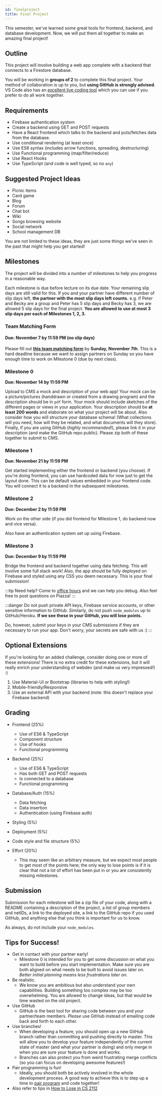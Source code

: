 ```yaml
---
id: finalproject
title: Final Project
---
```


This semester, we've learned some great tools for
frontend, backend, and database development. Now,
we will put them all together to make an amazing final
project!

## Outline

This project will involve building a web app complete
with a backend that connects to a Firestore database.

You will be working in **groups of 2** to complete this final
project. Your method of collaboration is up to you,
but **using GitHub is strongly advised**. VS Code also has
an [excellent live coding tool](https://marketplace.visualstudio.com/items?itemName=MS-vsliveshare.vsliveshare) which you can use if you prefer
to do all work together.

## Requirements

- Firebase authentication system
- Create a backend using GET and POST requests
- Have a React frontend which talks to the backend and
  puts/fetches data from the database.
- Use conditional rendering (at least once)
- Use ES6 syntax (includes arrow functions, spreading, destructuring)
- Use Functional programming (map/filter/reduce)
- Use React Hooks
- Use TypeScript (and code is well typed, so no `any`)

## Suggested Project Ideas

- Picnic items
- Card game
- Blog
- Forum
- Chat bot
- Wiki
- Songs browsing website
- Social network
- School management DB

You are not limited to these ideas, they are just some things
we've seen in the past that might help you get started!

## Milestones

The project will be divided into a number of milestones to help
you progress in a reasonable way.

Each milestone is due before lecture on its due date. Your remaining slip days are still valid for this. If you and your partner have different number of slip days left, **the partner with the most slip days left counts.** e.g. if Peter and Becky are a group and Peter has 5 slip days and Becky has 3, we are allowed 5 slip days for the final project. **You are allowed to use at most 3 slip days per each of Milestones 1, 2, 3.**

### Team Matching Form

#### Due: November 7 by 11:59 PM (no slip days)

Please fill out [**this team matching form**](https://forms.gle/Ro4QT8tLMDFArkFx9) by **Sunday, November 7th**. This is a hard deadline because we want to assign partners on Sunday so you have enough time to work on Milestone 0 (due by next class).

### Milestone 0

**Due: November 14 by 11:59 PM**

Upload to CMS a mock and description of your web app! Your mock can be a picture/pictures (handdrawn or created from a drawing program) and the description should be in `pdf` form. Your mock should include sketches of the different pages or views in your application. Your description should be **at least 200 words** and elaborate on what your project will be about. Also consider how you will structure your database schema! (What collections will you need, how will they be related, and what documents will they store). Finally, if you are using GitHub (_highly recommended!_), please link it in your description (and make the GitHub repo public). Please zip both of these together to submit to CMS.

### Milestone 1

**Due: November 21 by 11:59 PM**

Get started implementing either the frontend or backend (you choose). If you're
doing frontend, you can use hardcoded data for now just to get the layout done.
This can be default values embedded in your frontend code. You will connect it
to a backend in the subsequent milestones.

### Milestone 2

**Due: December 2 by 11:59 PM**

Work on the other side (if you did frontend for Milestone 1, do backend now and vice versa).

Also have an authentication system set up using Firebase.

### Milestone 3

**Due: December 9 by 11:59 PM**

Bridge the frontend and backend together using data fetching. This will involve some full stack work! Also, the app should be fully deployed on Firebase and styled using any CSS you deem necessary. This is your final submission!

:::tip
Need help? Come to [office hours](/docs/2021fa/introduction#when-are-office-hours) and we can help you debug. Also feel free to post questions on Piazza!
:::

:::danger
Do not push private API keys, Firebase service accounts, or other sensitive information to GitHub. Similarly, do not push `node_modules` up to GitHub/Heroku. **If we see these in your GitHub, you will lose points.**

Do, however, submit your keys in your CMS submissions if they are necessary to run your app. Don't worry, your secrets are safe with us :)
:::

## Optional Extensions

If you're looking for an added challenge, consider doing one or more of these extensions! There is no extra credit for these extensions, but it will really enrich your understanding of webdev (and make us very impressed!) :)

1. Use Material-UI or Bootstrap (libraries to help with styling!)
2. Mobile-friendly/Responsive
3. Use an external API with your backend (note: this doesn't replace your Firebase backend)

## Grading

- Frontend (25%)

  - Use of ES6 & TypeScript
  - Component structure
  - Use of hooks
  - Functional programming

- Backend (25%)

  - Use of ES6 & TypeScript
  - Has both GET and POST requests
  - Is connected to a database
  - Functional programming

- Database/Auth (15%)

  - Data fetching
  - Data insertion
  - Authentication (using Firebase auth)

- Styling (5%)

- Deployment (5%)

- Code style and file structure (5%)

- Effort (20%)
  - This may seem like an arbitrary measure, but we expect most people to
    get most of the points here; the only way to lose points is if it is
    clear that not a lot of effort has been put in or you are consistently
    missing milestones.

## Submission

Submission for each milestone will be a zip file of your code, along with a
README containing a description of the project, a list of
group members and netIDs, a link to the deployed site, a link to the GitHub repo if you used GitHub,
and anything else that you think is important for us
to know.

As always, do not include your `node_modules`.

## Tips for Success!

- Get in contact with your partner early!
  - Milestone 0 is intended for you to get some discussion on what you want to build before you start implementation. Make sure you are both aligned on what needs to be built to avoid issues later on. _Better initial planning means less frustrations later on._
- Be realistic.
  - We know you are ambitious but also understand your own capabilities. Building something too complex may be too overwhelming. You are allowed to change ideas, but that would be time wasted on the old project.
- Use GitHub
  - GitHub is the best tool for sharing code between you and your partner/team members. _Please_ use GitHub instead of emailing code back and forth to each other.
- Use branches!
  - When developing a feature, you should open up a new GitHub branch rather than committing and pushing directly to master. This will allow you to develop your feature independently of the current state of master (and what your partner is doing) and only merge in when you are sure your feature is done and works.
  - Branches can also protect you from weird frustrating merge conflicts (so you can focus on developing awesome features!)
- Pair programming is fun!
  - Ideally, you should both be actively involved in the whole development process. A good way to achieve this is to step up a time to [pair program](https://en.wikipedia.org/wiki/Pair_programming) and code together!
- Also refer to tips in [How to Lose in CS 2112](https://www.cs.cornell.edu/courses/cs2112/2021fa/handouts/how-to-lose.html)

